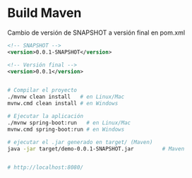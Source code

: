 # Build Maven

Cambio de versión de SNAPSHOT a versión final en pom.xml

```xml
<!-- SNAPSHOT -->
<version>0.0.1-SNAPSHOT</version>

<!-- Versión final -->
<version>0.0.1</version>
```

```sh

# Compilar el proyecto
./mvnw clean install   # en Linux/Mac
mvnw.cmd clean install # en Windows

# Ejecutar la aplicación
./mvnw spring-boot:run   # en Linux/Mac
mvnw.cmd spring-boot:run # en Windows

# ejecutar el .jar generado en target/ (Maven)
java -jar target/demo-0.0.1-SNAPSHOT.jar         # Maven


# http://localhost:8080/

```
